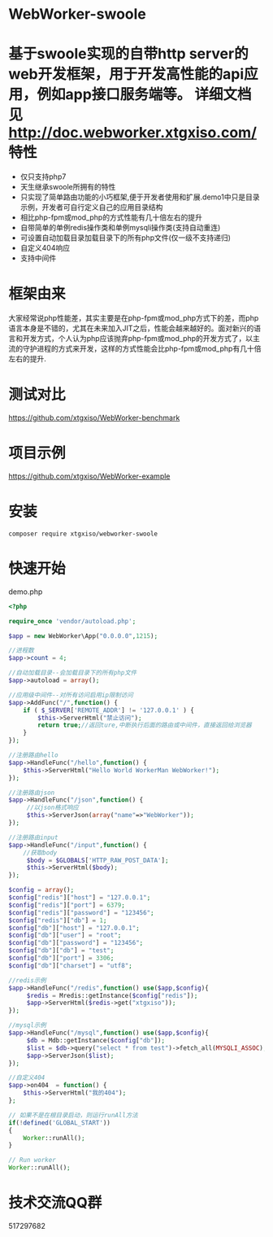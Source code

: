 WebWorker-swoole
========

基于swoole实现的自带http server的web开发框架，用于开发高性能的api应用，例如app接口服务端等。 详细文档见 http://doc.webworker.xtgxiso.com/ 
特性
========
* 仅只支持php7
* 天生继承swoole所拥有的特性
* 只实现了简单路由功能的小巧框架,便于开发者使用和扩展.demo1中只是目录示例，开发者可自行定义自己的应用目录结构
* 相比php-fpm或mod_php的方式性能有几十倍左右的提升
* 自带简单的单例redis操作类和单例mysqli操作类(支持自动重连)
* 可设置自动加载目录加载目录下的所有php文件(仅一级不支持递归)
* 自定义404响应
* 支持中间件

框架由来
========
大家经常说php性能差，其实主要是在php-fpm或mod_php方式下的差，而php语言本身是不错的，尤其在未来加入JIT之后，性能会越来越好的。面对新兴的语言和开发方式，个人认为php应该抛弃php-fpm或mod_php的开发方式了，以主流的守护进程的方式来开发，这样的方式性能会比php-fpm或mod_php有几十倍左右的提升.

测试对比
========
https://github.com/xtgxiso/WebWorker-benchmark

项目示例
========
https://github.com/xtgxiso/WebWorker-example


安装
========

```
composer require xtgxiso/webworker-swoole
```

快速开始
======
demo.php
```php
<?php

require_once 'vendor/autoload.php';

$app = new WebWorker\App("0.0.0.0",1215);

//进程数
$app->count = 4;

//自动加载目录--会加载目录下的所有php文件
$app->autoload = array();

//应用级中间件--对所有访问启用ip限制访问
$app->AddFunc("/",function() {
    if ( $_SERVER['REMOTE_ADDR'] != '127.0.0.1' ) {
        $this->ServerHtml("禁止访问");
        return true;//返回ture,中断执行后面的路由或中间件，直接返回给浏览器
    }   
});

//注册路由hello
$app->HandleFunc("/hello",function() {
    $this->ServerHtml("Hello World WorkerMan WebWorker!");
});

//注册路由json
$app->HandleFunc("/json",function() {
     //以json格式响应
     $this->ServerJson(array("name"=>"WebWorker"));
});

//注册路由input
$app->HandleFunc("/input",function() {
    //获取body
     $body = $GLOBALS['HTTP_RAW_POST_DATA'];
     $this->ServerHtml($body);
});

$config = array();
$config["redis"]["host"] = "127.0.0.1";
$config["redis"]["port"] = 6379;
$config["redis"]["password"] = "123456";
$config["redis"]["db"] = 1;
$config["db"]["host"] = "127.0.0.1";
$config["db"]["user"] = "root";
$config["db"]["password"] = "123456";
$config["db"]["db"] = "test";
$config["db"]["port"] = 3306;
$config["db"]["charset"] = "utf8";

//redis示例
$app->HandleFunc("/redis",function() use($app,$config){
     $redis = Mredis::getInstance($config["redis"]);
     $app->ServerHtml($redis->get("xtgxiso"));
});

//mysql示例
$app->HandleFunc("/mysql",function() use($app,$config){
     $db = Mdb::getInstance($config["db"]);
     $list = $db->query("select * from test")->fetch_all(MYSQLI_ASSOC);
     $app->ServerJson($list);
});

//自定义404
$app->on404  = function() {
    $this->ServerHtml("我的404");
};

// 如果不是在根目录启动，则运行runAll方法
if(!defined('GLOBAL_START'))
{
    Worker::runAll();
}

// Run worker
Worker::runAll();
```


技术交流QQ群
========
517297682
